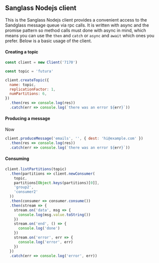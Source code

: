 ## Sanglass Nodejs client


This is the Sanglass Nodejs client provides a convenient access to the Sandglass message queue via rpc calls.
It is written with async and the promise pattern so method calls must done with async in mind, which means you can use the `then` and `catch` or `async` and `await` which ones you prefer. Below is a basic usage of the client.


#### Creating a topic
```js
const client = new Client('7170')

const topic = 'futura'

client.createTopic({
  name: topic,
  replicationFactor: 1,
  numPartitions: 6,
})
  .then(res => console.log(res))
  .catch(err => console.log(`there was an error ${err}`))
  ```

#### Producing a message

Now
```js
client.produceMessage('emails', '', { dest: 'hi@example.com' })
  .then(res => console.log(res))
  .catch(err => console.log(`there was an error ${err}`))
```

#### Consuming
```js
client.listPartitions(topic)
  .then(partitions => client.newConsumer(
    topic,
    partitions[Object.keys(partitions)[0]],
    'group2',
    'consumer2'
  ))
  .then(consumer => consumer.consume())
  .then(stream => {
    stream.on('data', msg => {
      console.log(msg.value.toString())
    })
    stream.on('end', () => {
      console.log('done')
    })
    stream.on('error', err => {
      console.log('error', err)
    })
  })
  .catch(err => console.log('error', err))
```